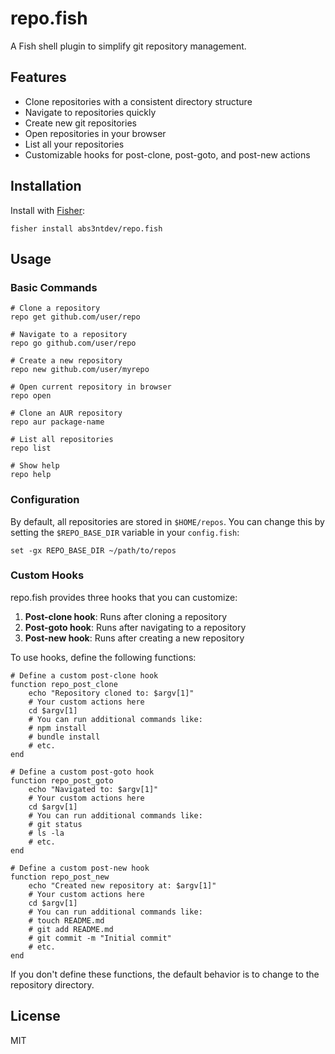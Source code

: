 # repo.fish

A Fish shell plugin to simplify git repository management.

## Features

- Clone repositories with a consistent directory structure
- Navigate to repositories quickly
- Create new git repositories
- Open repositories in your browser
- List all your repositories
- Customizable hooks for post-clone, post-goto, and post-new actions

## Installation

Install with [Fisher](https://github.com/jorgebucaran/fisher):

```fish
fisher install abs3ntdev/repo.fish
```

## Usage

### Basic Commands

```fish
# Clone a repository
repo get github.com/user/repo

# Navigate to a repository
repo go github.com/user/repo

# Create a new repository
repo new github.com/user/myrepo

# Open current repository in browser
repo open

# Clone an AUR repository
repo aur package-name

# List all repositories
repo list

# Show help
repo help
```

### Configuration

By default, all repositories are stored in `$HOME/repos`. You can change this by setting the `$REPO_BASE_DIR` variable in your `config.fish`:

```fish
set -gx REPO_BASE_DIR ~/path/to/repos
```

### Custom Hooks

repo.fish provides three hooks that you can customize:

1. **Post-clone hook**: Runs after cloning a repository
2. **Post-goto hook**: Runs after navigating to a repository
3. **Post-new hook**: Runs after creating a new repository

To use hooks, define the following functions:

```fish
# Define a custom post-clone hook
function repo_post_clone
    echo "Repository cloned to: $argv[1]"
    # Your custom actions here
    cd $argv[1]
    # You can run additional commands like:
    # npm install
    # bundle install
    # etc.
end

# Define a custom post-goto hook
function repo_post_goto
    echo "Navigated to: $argv[1]"
    # Your custom actions here
    cd $argv[1]
    # You can run additional commands like:
    # git status
    # ls -la
    # etc.
end

# Define a custom post-new hook
function repo_post_new
    echo "Created new repository at: $argv[1]"
    # Your custom actions here
    cd $argv[1]
    # You can run additional commands like:
    # touch README.md
    # git add README.md
    # git commit -m "Initial commit"
    # etc.
end
```

If you don't define these functions, the default behavior is to change to the repository directory.

## License

MIT
